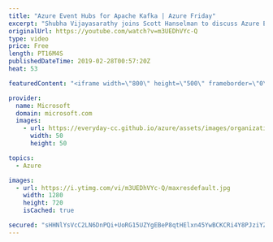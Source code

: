 ```yaml
---
title: "Azure Event Hubs for Apache Kafka | Azure Friday"
excerpt: "Shubha Vijayasarathy joins Scott Hanselman to discuss Azure Event Hubs, which makes data ingestion simple, secure, and scalable. As a distributed streaming platform, Event Hubs enables you to stream your data from any source—storing and processing millions of events per second— so you can build dynamic"
originalUrl: https://youtube.com/watch?v=m3UEDhVYc-Q
type: video
price: Free
length: PT16M4S
publishedDateTime: 2019-02-28T00:57:20Z
heat: 53

featuredContent: "<iframe width=\"800\" height=\"500\" frameborder=\"0\" src=\"https://www.youtube.com/embed/m3UEDhVYc-Q\" allow=\"accelerometer; autoplay; encrypted-media; gyroscope; picture-in-picture\" allowfullscreen></iframe>"

provider:
  name: Microsoft
  domain: microsoft.com
  images:
    - url: https://everyday-cc.github.io/azure/assets/images/organizations/microsoft.com-50x50.jpg
      width: 50
      height: 50

topics:
  - Azure

images:
  - url: https://i.ytimg.com/vi/m3UEDhVYc-Q/maxresdefault.jpg
    width: 1280
    height: 720
    isCached: true

secured: "sHHNlYsVcC2LN6DnPQi+UoRG15UZYgEBeP8qtHElxn45YwBCKCRi4Y8PJziYZkctcQDr6pYW6c0CYxaa14GUAwYVBB4FVCtwfP1mGA2AlXw6FXeAwDS8uOZHz2CrVORZmvjZ1CO86lx3PjhJyqAQcDqyPl3wQNTSJiraUaIf87iLF/1VmVqplVSZC46C2O6WLVxeTJxfm4T3Xgy6aYhMBz9b3wFvK5MFiMzsS2T4PR8RoI/XKmrGRd2ptKd49Fn9nZ1Zgbe0YG92RWPDPdPvgQVeHigHdZ0s2IgFqKuY/jIhW/RiR/gLYxT/ila8VfDfFZow0ZI97jiOWvG6NFRVaRGAPLcLP/LRHaSaGLStRrtQWsARs92MR/IjKI7g7ZxwdwowxqDL/GQfgllB+cKdGwyR4euiEkL9tWtE6V2VSho=;+P+mZ0mOivhjtGLHCatLKA=="
---
```


